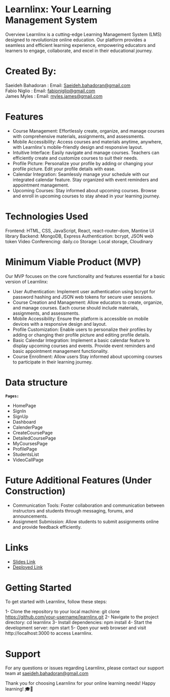 # Learnlinx: Your Learning Management System
Overview
Learnlinx is a cutting-edge Learning Management System (LMS) designed to revolutionize online education. Our platform provides a seamless and efficient learning experience, empowering educators and learners to engage, collaborate, and excel in their educational journey.

# Created By:
Saeideh Bahadoran : Email: Saeideh.bahadoran@gmail.com <br>
Fabio Niglio : Email: fabioniglio@gmail.com <br>
James Myles : Email: myles.james@gmail.com <br>


# Features
- Course Management: Effortlessly create, organize, and manage courses with comprehensive materials, assignments, and assessments.
- Mobile Accessibility: Access courses and materials anytime, anywhere, with Learnlinx's mobile-friendly design and responsive layout.
- Intuitive Interface: Easily navigate and manage courses. Teachers can efficiently create and customize courses to suit their needs.
- Profile Picture: Personalize your profile by adding or changing your profile picture. Edit your profile details with ease.
- Calendar Integration: Seamlessly manage your schedule with our integrated calendar feature. Stay organized with event reminders and appointment management.
- Upcoming Courses: Stay informed about upcoming courses. Browse and enroll in upcoming courses to stay ahead in your learning journey.

  
# Technologies Used

Frontend: HTML, CSS, JavaScript, React, react-router-dom, Mantine UI library
Backend: MongoDB, Express
Authentication: bcrypt, JSON web token
Video Conferencing: daily.co
Storage: Local storage, Cloudinary
  
# Minimum Viable Product (MVP)
Our MVP focuses on the core functionality and features essential for a basic version of Learnlinx:

- User Authentication: Implement user authentication using bcrypt for password hashing and JSON web tokens for secure user sessions.
- Course Creation and Management: Allow educators to create, organize, and manage courses. Each course should include materials, assignments, and assessments.
- Mobile Accessibility: Ensure the platform is accessible on mobile devices with a responsive design and layout.
- Profile Customization: Enable users to personalize their profiles by adding or changing their profile picture and editing profile details.
- Basic Calendar Integration: Implement a basic calendar feature to display upcoming courses and events. Provide event reminders and basic appointment management functionality.
- Course Enrollment: Allow users Stay informed about upcoming courses to participate in their learning journey.

# Data structure
**`Pages:`**

  - HomePage <br>
  - SignIn <br>
  - SignUp <br>
  - Dashboard <br>
  - CalenderPage <br>
  - CreateCoursePage <br>
  - DetailedCoursePage <br>
  - MyCoursesPage <br>
  - ProfilePage <br>
  - StudentsList <br>
  - VideoCallPage <br>
  
# Future Additional Features (Under Construction)
- Communication Tools: Foster collaboration and communication between instructors and students through messaging, forums, and announcements.
- Assignment Submission: Allow students to submit assignments online and provide feedback efficiently.
  
# Links
- [Slides Link](https://www.canva.com/design/DAGE0O6GcdY/sAeV-a02zCX3DMThT-7CJQ/edit?utm_content=DAGE0O6GcdY&utm_campaign=designshare&utm_medium=link2&utm_source=sharebutton)
- [Deployed Link](https://learnlinx.netlify.app/)

# Getting Started
To get started with Learnlinx, follow these steps:

1- Clone the repository to your local machine:
    git clone https://github.com/your-username/learnlinx.git
2- Navigate to the project directory:
    cd learnlinx
3- Install dependencies:
    npm install
4- Start the development server:
    npm start
5- Open your web browser and visit http://localhost:3000 to access Learnlinx.

# Support

For any questions or issues regarding Learnlinx, please contact our support team at saeideh.bahadoran@gmail.com

Thank you for choosing Learnlinx for your online learning needs! Happy learning! 🎓🚀

